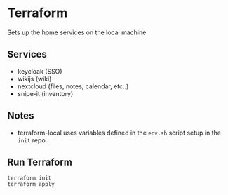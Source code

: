 # Terraform
Sets up the home services on the local machine

## Services
* keycloak (SSO)
* wikijs (wiki)
* nextcloud (files, notes, calendar, etc..)
* snipe-it (inventory)

## Notes
 * terraform-local uses variables defined in the ```env.sh``` script setup in the ```init``` repo.

## Run Terraform
```
terraform init
terraform apply
```

